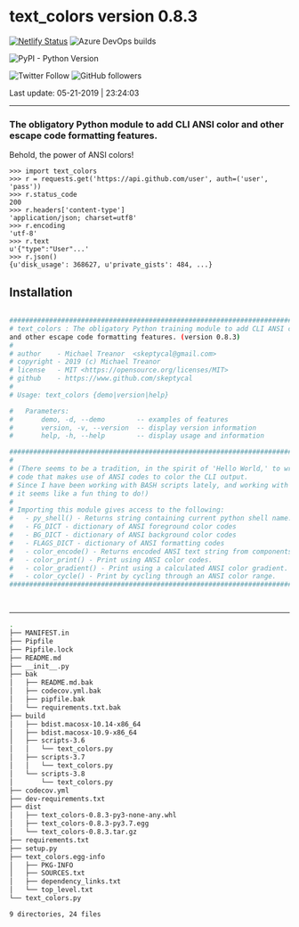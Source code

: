 # text_colors version 0.8.3

[![Netlify Status](https://api.netlify.com/api/v1/badges/416b8ca3-82db-470f-9adf-a6d06264ca75/deploy-status)](https://app.netlify.com/sites/mystifying-keller-ab5658/deploys) ![Azure DevOps builds](https://img.shields.io/azure-devops/build/skeptycal0275/skeptycal/1.svg?color=blue&label=Azure%20DevOps&style=popout)

![PyPI - Python Version](https://img.shields.io/pypi/pyversions/flask.svg?color=Yellow&label=Python&style=popout)

![Twitter Follow](https://img.shields.io/twitter/follow/skeptycal.svg?label=%40skeptycal&style=social) ![GitHub followers](https://img.shields.io/github/followers/skeptycal.svg?style=social)

Last update: 05-21-2019 | 23:24:03

---

### The obligatory Python module to add CLI ANSI color and other escape code formatting features.

Behold, the power of ANSI colors!

```{.sourceCode .python}
>>> import text_colors
>>> r = requests.get('https://api.github.com/user', auth=('user', 'pass'))
>>> r.status_code
200
>>> r.headers['content-type']
'application/json; charset=utf8'
>>> r.encoding
'utf-8'
>>> r.text
u'{"type":"User"...'
>>> r.json()
{u'disk_usage': 368627, u'private_gists': 484, ...}
```

## Installation

```bash

###############################################################################
# text_colors : The obligatory Python training module to add CLI ANSI color
and other escape code formatting features. (version 0.8.3)
#
# author    - Michael Treanor  <skeptycal@gmail.com>
# copyright - 2019 (c) Michael Treanor
# license   - MIT <https://opensource.org/licenses/MIT>
# github    - https://www.github.com/skeptycal
#
# Usage: text_colors {demo|version|help}

#   Parameters:
#       demo, -d, --demo        -- examples of features
#       version, -v, --version  -- display version information
#       help, -h, --help        -- display usage and information

###############################################################################
#
# (There seems to be a tradition, in the spirit of 'Hello World,' to write some
# code that makes use of ANSI codes to color the CLI output.
# Since I have been working with BASH scripts lately, and working with Python
# it seems like a fun thing to do!)
#
# Importing this module gives access to the following:
#   - py_shell() - Returns string containing current python shell name.
#   - FG_DICT - dictionary of ANSI foreground color codes
#   - BG_DICT - dictionary of ANSI background color codes
#   - FLAGS_DICT - dictionary of ANSI formatting codes
#   - color_encode() - Returns encoded ANSI text string from components.
#   - color_print() - Print using ANSI color codes.
#   - color_gradient() - Print using a calculated ANSI color gradient.
#   - color_cycle() - Print by cycling through an ANSI color range.
###############################################################################




```

---

```bash
.
├── MANIFEST.in
├── Pipfile
├── Pipfile.lock
├── README.md
├── __init__.py
├── bak
│   ├── README.md.bak
│   ├── codecov.yml.bak
│   ├── pipfile.bak
│   └── requirements.txt.bak
├── build
│   ├── bdist.macosx-10.14-x86_64
│   ├── bdist.macosx-10.9-x86_64
│   ├── scripts-3.6
│   │   └── text_colors.py
│   ├── scripts-3.7
│   │   └── text_colors.py
│   └── scripts-3.8
│       └── text_colors.py
├── codecov.yml
├── dev-requirements.txt
├── dist
│   ├── text_colors-0.8.3-py3-none-any.whl
│   ├── text_colors-0.8.3-py3.7.egg
│   └── text_colors-0.8.3.tar.gz
├── requirements.txt
├── setup.py
├── text_colors.egg-info
│   ├── PKG-INFO
│   ├── SOURCES.txt
│   ├── dependency_links.txt
│   └── top_level.txt
└── text_colors.py

9 directories, 24 files
```
